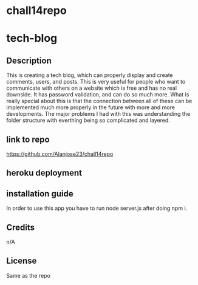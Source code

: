 # chall14repo
# tech-blog

## Description
This is creating a tech blog, which can properly display and create comments, users, and posts. This is very useful for people who want to communicate with others on a website which is free and has no real downside. It has password validation, and can do so much more. What is really special about this is that the connection between all of these can be implemented much more properly in the future with more and more developments. The major problems I had with this was understanding the folder structure with everthing being so complicated and layered.

## link to repo

https://github.com/Alanjose23/chall14repo

## heroku deployment





## installation guide

In order to use this app you have to run node server.js after doing npm i.

## Credits

n/A

## License

Same as the repo
